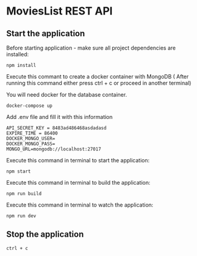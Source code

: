 # MoviesList REST API

## Start the application

Before starting application - make sure all project dependencies are installed:

```
npm install
```

Execute this commant to create a docker container with MongoDB ( After running this command either press ctrl + c or proceed in another terminal)

You will need docker for the database container.

```
docker-compose up
```

Add .env file and fill it with this information

```
API_SECRET_KEY = 8483ad486468asdadasd
EXPIRE_TIME = 86400
DOCKER_MONGO_USER=
DOCKER_MONGO_PASS=
MONGO_URL=mongodb://localhost:27017

```

Execute this command in terminal to start the application:

```
npm start
```
Execute this command in terminal to build the application:

```
npm run build
```

Execute this command in terminal to watch the application:

```
npm run dev
```

## Stop the application

```
ctrl + c
```
